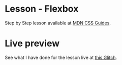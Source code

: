 # Lesson - Flexbox

Step by Step lesson available at [MDN CSS Guides](https://developer.mozilla.org/en-US/docs/Learn/CSS/CSS_layout/Flexbox).

# Live preview

See what I have done for the lesson live at [this Glitch]().
